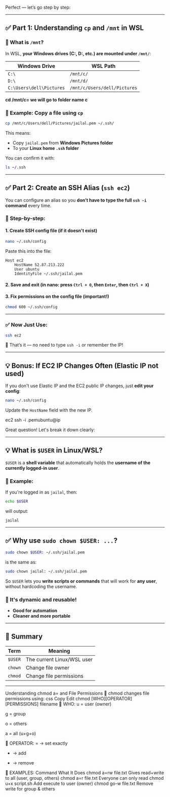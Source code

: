 Perfect — let’s go step by step:

---

## ✅ Part 1: **Understanding `cp` and `/mnt` in WSL**

### 📌 What is `/mnt`?

In WSL, **your Windows drives (C:, D:, etc.) are mounted under `/mnt/`**:

| Windows Drive            | WSL Path                     |
| ------------------------ | ---------------------------- |
| `C:\`                    | `/mnt/c/`                    |
| `D:\`                    | `/mnt/d/`                    |
| `C:\Users\dell\Pictures` | `/mnt/c/Users/dell/Pictures` |

**cd /mnt/c= we will go to folder name c**


### 🧱 Example: Copy a file using `cp`

```bash
cp /mnt/c/Users/dell/Pictures/jailal.pem ~/.ssh/
```

This means:

* Copy `jailal.pem` from **Windows Pictures folder**
* To your **Linux home `.ssh` folder**

You can confirm it with:

```bash
ls ~/.ssh
```

---

## ✅ Part 2: **Create an SSH Alias (`ssh ec2`)**

You can configure an alias so you **don’t have to type the full `ssh -i` command** every time.

### 🔧 Step-by-step:

#### 1. **Create SSH config file (if it doesn't exist)**

```bash
nano ~/.ssh/config
```

Paste this into the file:

```ssh
Host ec2
    HostName 52.87.213.222
    User ubuntu
    IdentityFile ~/.ssh/jailal.pem
```

#### 2. **Save and exit** (in nano: press `Ctrl + O`, then `Enter`, then `Ctrl + X`)

#### 3. **Fix permissions on the config file** (important!)

```bash
chmod 600 ~/.ssh/config
```

---

### ✅ Now Just Use:

```bash
ssh ec2
```

🎉 That’s it — no need to type `ssh -i` or remember the IP!

---

## 💡 Bonus: If EC2 IP Changes Often (Elastic IP not used)

If you don't use Elastic IP and the EC2 public IP changes, just **edit your config**:

```bash
nano ~/.ssh/config
```

Update the `HostName` field with the new IP.

ec2 ssh -i .pemubuntu@ip

Great question! Let's break it down clearly:

---

## 💡 What is `$USER` in Linux/WSL?

`$USER` is a **shell variable** that automatically holds the **username of the currently logged-in user**.

### 🔎 Example:

If you're logged in as `jailal`, then:

```bash
echo $USER
```

will output:

```
jailal
```

---

## ✅ Why use `sudo chown $USER: ...`?

```bash
sudo chown $USER: ~/.ssh/jailal.pem
```

is the same as:

```bash
sudo chown jailal: ~/.ssh/jailal.pem
```

So `$USER` lets you **write scripts or commands** that will work for **any user**, without hardcoding the username.

### 🔄 It's dynamic and reusable!

* **Good for automation**
* **Cleaner and more portable**

---

## 📌 Summary

| Term    | Meaning                    |
| ------- | -------------------------- |
| `$USER` | The current Linux/WSL user |
| `chown` | Change file owner          |
| `chmod` | Change file permissions    |

---


Understanding chmod a= and File Permissions
📌 chmod changes file permissions using:
css
Copy
Edit
chmod [WHO][OPERATOR][PERMISSIONS] filename
👥 WHO:
u = user (owner)

g = group

o = others

a = all (u+g+o)

🔧 OPERATOR:
= → set exactly

+ → add

- → remove

📘 EXAMPLES:
Command	What It Does
chmod a=rw file.txt	Gives read+write to all (user, group, others)
chmod a=r file.txt	Everyone can only read
chmod u+x script.sh	Add execute to user (owner)
chmod go-w file.txt	Remove write for group & others



